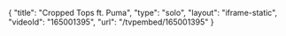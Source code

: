 {
    "title": "Cropped Tops ft. Puma",
    "type": "solo",
    "layout": "iframe-static",
    "videoId": "165001395",
    "url": "\/tvpembed\/165001395"
}